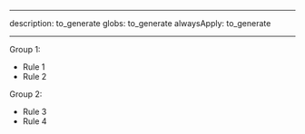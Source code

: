 <!--
INFORMATION FOR THE AI, REMOVE DO NOT USE THOSE INTO FILLED TEMPLATE.

# How to fill frontmatter header:

description: One line. Comprehensive description that provides full context and clearly indicates when this rule should be applied. Include key scenarios, impacted areas, and why following this rule is important. While being thorough, remain focused and relevant. The description should be detailed enough that the agent can confidently determine whether to apply the rule in any given situation.

globs: Appropriate extension language based on language AND current structure directory (look existing codebase)

alwaysApply: false, except for global rules like clean code etc.

# Rules content:

## Groups

- Not needed for short rules content
- Identify rule groups
- Wait for user validation
- No MD titles, use "Group's name :"
- Use small generic example peer group

## Bullet point rules

- When mentioned existing specific code, please mention full file path prefixed by "@" (no backticks, no need to write folder mentions)
- Backticks for code ref
- Bullet points only
- Remove non-essential, no fluff
- 1 ultra short (3–7 words) rule per bullet point
-->

---

description: to_generate
globs: to_generate
alwaysApply: to_generate

---

Group 1:

- Rule 1
- Rule 2

Group 2:

- Rule 3
- Rule 4
